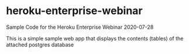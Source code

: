 # heroku-enterprise-webinar

Sample Code for the Heroku Enterprise Webinar 2020-07-28

This is a simple sample web app that displays the contents (tables) of the attached postgres database
